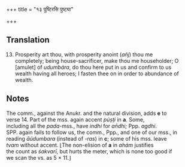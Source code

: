 +++
title = "१३ पुष्टिरसि पुष्ट्या"

+++
## Translation
13. Prosperity art thou, with prosperity anoint (*añj*) thou me  
completely; being house-sacrificer, make thou me householder; O  
\[amulet\] of *udumbára*, do thou here put in us and confirm to us  
wealth having all heroes; I fasten thee on in order to abundance of  
wealth.

## Notes
The comm., against the Anukr. and the natural division, adds **e** to  
verse 14. Part of the mss. again accent *púṣṭi* in **a**. Some,  
including all the *pada*-mss., have *indhi* for *an̄dhi;* Ppp. *agdhi*.  
SPP. again fails to follow us, the comm., Ppp., and one of our mss., in  
reading *āúdumbara* (instead of *-ras*) in **c**; some of his mss. leave  
*tvam* without accent. ⌊The non-elision of **a** in *ahám* justifies  
the count as *śakvarī*, but hurts the meter, which is none too good if  
we scan the vs. as 5 × 11.⌋

